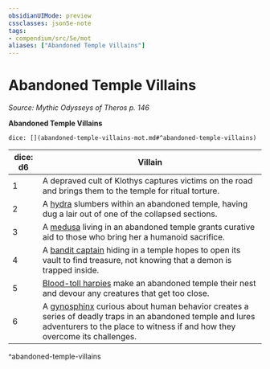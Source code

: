 ```yaml
---
obsidianUIMode: preview
cssclasses: json5e-note
tags:
- compendium/src/5e/mot
aliases: ["Abandoned Temple Villains"]
---
```

# Abandoned Temple Villains
*Source: Mythic Odysseys of Theros p. 146* 

**Abandoned Temple Villains**

`dice: [](abandoned-temple-villains-mot.md#^abandoned-temple-villains)`

| dice: d6 | Villain |
|----------|---------|
| 1 | A depraved cult of Klothys captures victims on the road and brings them to the temple for ritual torture. |
| 2 | A [hydra](/3-Mechanics/CLI/bestiary/monstrosity/hydra.md) slumbers within an abandoned temple, having dug a lair out of one of the collapsed sections. |
| 3 | A [medusa](/3-Mechanics/CLI/bestiary/monstrosity/medusa.md) living in an abandoned temple grants curative aid to those who bring her a humanoid sacrifice. |
| 4 | A [bandit captain](/3-Mechanics/CLI/bestiary/humanoid/bandit-captain.md) hiding in a temple hopes to open its vault to find treasure, not knowing that a demon is trapped inside. |
| 5 | [Blood-toll harpies](/3-Mechanics/CLI/bestiary/monstrosity/blood-toll-harpy-mot.md) make an abandoned temple their nest and devour any creatures that get too close. |
| 6 | A [gynosphinx](/3-Mechanics/CLI/bestiary/monstrosity/gynosphinx.md) curious about human behavior creates a series of deadly traps in an abandoned temple and lures adventurers to the place to witness if and how they overcome its challenges. |
^abandoned-temple-villains